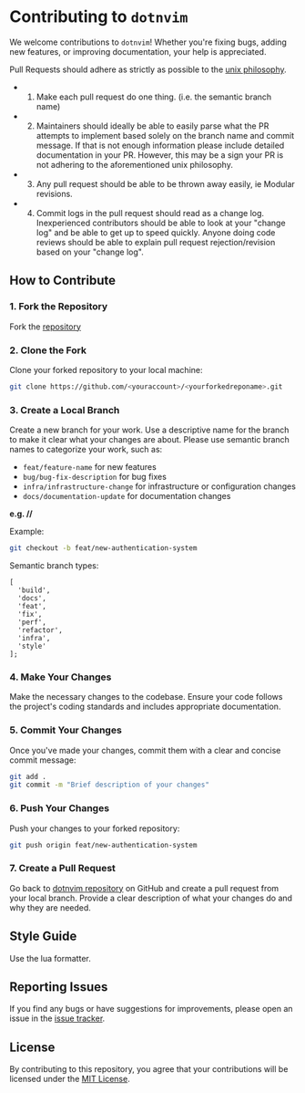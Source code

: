 
# Contributing to `dotnvim`

We welcome contributions to `dotnvim`! Whether you're fixing bugs, adding new features, or improving documentation, your help is appreciated.

Pull Requests should adhere as strictly as possible to the [unix philosophy](https://en.wikipedia.org/wiki/Unix_philosophy).
- 1. Make each pull request do one thing. (i.e. the semantic branch name)
- 2. Maintainers should ideally be able to easily parse what the PR attempts to implement based solely on the branch name and commit message. If that is not enough information please include detailed documentation in your PR. However, this may be a sign your PR is not adhering to the aforementioned unix philosophy.
- 3. Any pull request should be able to be thrown away easily, ie Modular revisions.
- 4. Commit logs in the pull request should read as a change log. Inexperienced contributors should be able to look at your "change log" and be able to get up to speed quickly. Anyone doing code reviews should be able to explain pull request rejection/revision based on your "change log".

## How to Contribute

### 1. Fork the Repository

Fork the [repository](https://github.com/adamkali/dotnvim.git) 

### 2. Clone the Fork

Clone your forked repository to your local machine:

```bash
git clone https://github.com/<youraccount>/<yourforkedreponame>.git
```

### 3. Create a Local Branch

Create a new branch for your work. Use a descriptive name for the branch to make it clear what your changes are about. Please use semantic branch names to categorize your work, such as:
- `feat/feature-name` for new features
- `bug/bug-fix-description` for bug fixes
- `infra/infrastructure-change` for infrastructure or configuration changes
- `docs/documentation-update` for documentation changes

**e.g. <type>/<fork name>/<optional issue name>**

Example:

```bash
git checkout -b feat/new-authentication-system
```

Semantic branch types:
```
[
  'build',
  'docs',
  'feat',
  'fix',
  'perf',
  'refactor',
  'infra',
  'style'
];
```

### 4. Make Your Changes

Make the necessary changes to the codebase. Ensure your code follows the project's coding standards and includes appropriate documentation.

### 5. Commit Your Changes

Once you've made your changes, commit them with a clear and concise commit message:

```bash
git add .
git commit -m "Brief description of your changes"
```

### 6. Push Your Changes

Push your changes to your forked repository:

```bash
git push origin feat/new-authentication-system
```

### 7. Create a Pull Request

Go back to [dotnvim repository](https://github.com/adamkali/dotnvim.git) on GitHub and create a pull request from your local branch. Provide a clear description of what your changes do and why they are needed.

## Style Guide

Use the lua formatter.

## Reporting Issues

If you find any bugs or have suggestions for improvements, please open an issue in the [issue tracker](link-to-issue-tracker).

## License

By contributing to this repository, you agree that your contributions will be licensed under the [MIT License](https://opensource.org/license/MIT).

